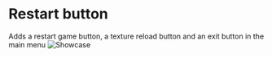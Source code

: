 # Restart button

Adds a restart game button, a texture reload button and an exit button in the main menu
![Showcase](weebify.restartbtn/image.png)